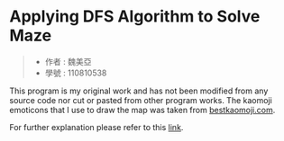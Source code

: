 # Applying DFS Algorithm to Solve Maze
> * 作者 : 魏美亞
> * 學號 : 110810538

This program is my original work and has not been modified from any source code nor cut or pasted from other program works. The kaomoji emoticons that I use to draw the map was taken from [bestkaomoji.com](https://bestkaomoji.com/black-large-square/).

For further explanation please refer to this [link](https://github.com/NubletZ/myNotes/blob/master/allNotes/AI-110/Week4.md).
